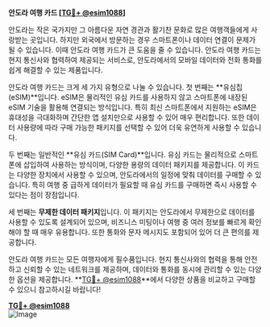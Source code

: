 **안도라 여행 카드 [[TG💪+ @esim1088](https://t.me/s/esim1088)]**

안도라는 작은 국가지만 그 아름다운 자연 경관과 활기찬 문화로 많은 여행객들에게 사랑받는 곳입니다. 하지만 외국에서 방문하는 경우 스마트폰이나 데이터 연결이 문제가 될 수 있습니다. 이때 안도라 여행 카드가 큰 도움을 줄 수 있습니다. 안도라 여행 카드는 현지 통신사와 협력하여 제공되는 서비스로, 안도라에서의 모바일 데이터와 전화 통화를 쉽게 해결할 수 있는 제품입니다.

안도라 여행 카드는 크게 세 가지 유형으로 나눌 수 있습니다. 첫 번째는 **유심칩(eSIM)**입니다. eSIM은 물리적인 유심 카드를 사용하지 않고 스마트폰에 내장된 eSIM 기술을 활용해 연결되는 방식입니다. 특히 최신 스마트폰에서 지원하는 eSIM은 휴대성을 극대화하며 간단한 앱 설치만으로 사용할 수 있어 매우 편리합니다. 또한 데이터 사용량에 따라 구매 가능한 패키지를 선택할 수 있어 더욱 유연하게 사용할 수 있습니다.

두 번째는 일반적인 **유심 카드(SIM Card)**입니다. 유심 카드는 물리적으로 스마트폰에 삽입하여 사용하는 방식이며, 다양한 용량의 데이터 패키지를 제공합니다. 이 카드는 다양한 장치에서 사용할 수 있으며, 안도라에서의 일정에 맞춰 데이터를 구매할 수 있습니다. 특히 여행 중 급하게 데이터가 필요할 때 유심 카드를 구매하면 즉시 사용할 수 있다는 점이 장점입니다.

세 번째는 **무제한 데이터 패키지**입니다. 이 패키지는 안도라에서 무제한으로 데이터를 사용할 수 있도록 설계되어 있으며, 비즈니스 미팅이나 여행 중 여러 정보를 빠르게 확인해야 할 때 매우 유용합니다. 또한 통화와 문자 메시지도 포함되어 있어 더 큰 편의를 제공합니다.

안도라 여행 카드는 모든 여행자에게 필수품입니다. 현지 통신사와의 협력을 통해 안전하고 신뢰할 수 있는 네트워크를 제공하며, 데이터와 통화를 동시에 관리할 수 있는 다양한 옵션을 제공합니다. **[TG💪+ @esim1088](https://t.me/s/esim1088)**에서 다양한 상품을 비교하고 구매할 수 있으니 참고하시길 바랍니다!

**[TG💪+ @esim1088](https://t.me/s/esim1088)**  
![Image](https://i.postimg.cc/Y0z9fWf4/image.png)